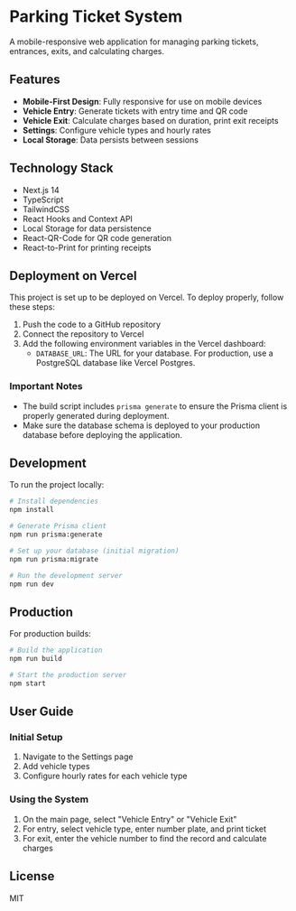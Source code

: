 # Parking Ticket System

A mobile-responsive web application for managing parking tickets, entrances, exits, and calculating charges.

## Features

- **Mobile-First Design**: Fully responsive for use on mobile devices
- **Vehicle Entry**: Generate tickets with entry time and QR code
- **Vehicle Exit**: Calculate charges based on duration, print exit receipts
- **Settings**: Configure vehicle types and hourly rates
- **Local Storage**: Data persists between sessions

## Technology Stack

- Next.js 14
- TypeScript
- TailwindCSS
- React Hooks and Context API
- Local Storage for data persistence
- React-QR-Code for QR code generation
- React-to-Print for printing receipts

## Deployment on Vercel

This project is set up to be deployed on Vercel. To deploy properly, follow these steps:

1. Push the code to a GitHub repository
2. Connect the repository to Vercel
3. Add the following environment variables in the Vercel dashboard:
   - `DATABASE_URL`: The URL for your database. For production, use a PostgreSQL database like Vercel Postgres.

### Important Notes

- The build script includes `prisma generate` to ensure the Prisma client is properly generated during deployment.
- Make sure the database schema is deployed to your production database before deploying the application.

## Development

To run the project locally:

```bash
# Install dependencies
npm install

# Generate Prisma client
npm run prisma:generate

# Set up your database (initial migration)
npm run prisma:migrate

# Run the development server
npm run dev
```

## Production

For production builds:

```bash
# Build the application
npm run build

# Start the production server
npm start
```

## User Guide

### Initial Setup
1. Navigate to the Settings page
2. Add vehicle types
3. Configure hourly rates for each vehicle type

### Using the System
1. On the main page, select "Vehicle Entry" or "Vehicle Exit"
2. For entry, select vehicle type, enter number plate, and print ticket
3. For exit, enter the vehicle number to find the record and calculate charges

## License

MIT
